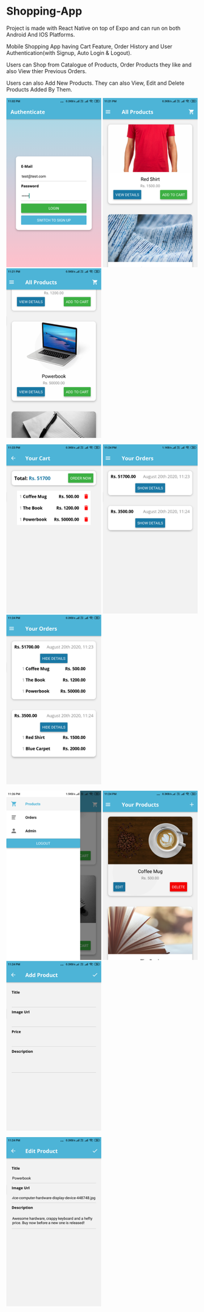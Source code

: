 # Shopping-App

Project is made with React Native on top of Expo and can run on both Android And IOS Platforms.

Mobile Shopping App having Cart Feature, Order History and User Authentication(with Signup, Auto Login & Logout).

Users can Shop from Catalogue of Products, Order Products they like and also View thier Previous Orders.

Users can also Add New Products. They can also View, Edit and Delete Products Added By Them.

<img src="Screenshots/Screenshot_1.png" width="250"> <img src="Screenshots/Screenshot_2.png" width="250"> <img src="Screenshots/Screenshot_3.png" width="250">

<img src="Screenshots/Screenshot_4.png" width="250"> <img src="Screenshots/Screenshot_5.png" width="250"> <img src="Screenshots/Screenshot_6.png" width="250">

<img src="Screenshots/Screenshot_7.png" width="250"> <img src="Screenshots/Screenshot_8.png" width="250"> <img src="Screenshots/Screenshot_9.png" width="250">

<img src="Screenshots/Screenshot_10.png" width="250">
